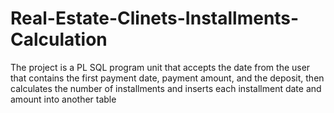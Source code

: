 # Real-Estate-Clinets-Installments-Calculation
The project is a PL SQL program unit that accepts the date from the user that contains the first payment date, payment amount, and the deposit, then calculates  the number of installments and inserts each installment date and amount into another table
